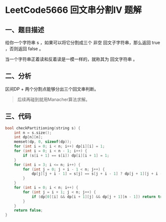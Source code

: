 # LeetCode5666 回文串分割IV 题解

## 一、题目描述

给你一个字符串 s ，如果可以将它分割成三个 非空 回文子字符串，那么返回 true ，否则返回 false 。

当一个字符串正着读和反着读是一模一样的，就称其为 回文字符串 。



## 二、分析

区间DP + 两个分割点能够分出三个回文串判断。

> 后续再碰到就用Manacher算法求解。



## 三、代码

```c++
bool checkPartitioning(string s) {
    int n = s.size();
    int dp[n][n];
    memset(dp, 0, sizeof(dp));
    for (int i = 0; i < n; i++) dp[i][i] = 1;
    for (int i = 0; i < n - 1; i++) {
        if (s[i + 1] == s[i]) dp[i][i + 1] = 1;
    }
    for (int i = 3; i <= n; i++) {
        for (int j = 0; j + i - 1 < n; j++) {
            dp[j][j + i - 1] = s[j] == s[j + i - 1] ? dp[j + 1][j + i - 2] : 
        }
    }
    for (int i = 0; i < n; i++) {
        for (int j = i + 1; j < n; j++) {
            if (dp[0][i] && dp[i + 1][j] && dp[j + 1][n - 1]) return true;
        }
    }
    return false;
}
```

